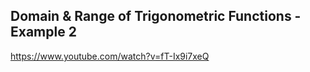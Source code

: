 ## Domain & Range of Trigonometric Functions - Example 2

https://www.youtube.com/watch?v=fT-Ix9i7xeQ
